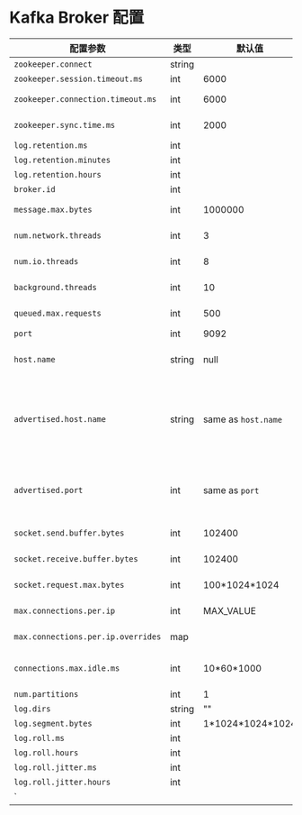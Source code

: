 # Kafka Broker 配置

| 配置参数 | 类型 | 默认值 | 说明 |
| --- | --- | --- | --- |
| `zookeeper.connect` | string | | ZK host string|
| `zookeeper.session.timeout.ms` | int | 6000 | zookeeper session timeout |
| `zookeeper.connection.timeout.ms` | int | 6000 | the max time that the client waits to establish a connection to zookeeper|
| `zookeeper.sync.time.ms` | int | 2000 | how far a ZK follower can be behind a ZK leader |
| `log.retention.ms` | int | 
| `log.retention.minutes` | int |
| `log.retention.hours` | int |
| `broker.id` | int | | the broker id for this server |
| `message.max.bytes` | int | 1000000 | the maximum size of message that the server can receive |
| `num.network.threads` | int | 3 | the number of network threads that the server uses for handling network requests |
| `num.io.threads` | int | 8 | the number of io threads that the server uses for carrying out network requests |
| `background.threads` | int | 10 | the number of threads to use for various background processing tasks |
| `queued.max.requests` | int | 500 | the number of queued requests allowed before blocking the network threads |
| `port` | int | 9092 | the port to listen and accept connections on |
| `host.name` | string | null | hostname of broker. If this is set, it will only bind to this address. If this is not set, it will bind to all interfaces |
| `advertised.host.name` | string | same as `host.name` | hostname to publish to ZooKeeper for clients to use. In IaaS environments, this may need to be different from the interface to which the broker binds. If this is not set, it will use the value for "host.name" if configured. Otherwise it will use the value returned from java.net.InetAddress.getCanonicalHostName().
| `advertised.port` | int | same as `port` | the port to publish to ZooKeeper for clients to use. In IaaS environments, this may need to be different from the port to which the broker binds. If this is not set, it will publish the same port that the broker binds to. |
| `socket.send.buffer.bytes` | int | 102400 | the SO_SNDBUFF buffer of the socket sever sockets |
| `socket.receive.buffer.bytes` | int | 102400 | the SO_RCVBUFF buffer of the socket sever sockets |
| `socket.request.max.bytes` | int | 100\*1024\*1024 | the maximum number of bytes in a socket request |
| `max.connections.per.ip` | int | MAX_VALUE | the maximum number of connections we allow from each ip address |
| `max.connections.per.ip.overrides` | map |  | per-ip or hostname overrides to the default maximum number of connections |
| `connections.max.idle.ms` | int | 10\*60\*1000 | idle connections timeout: the server socket processor threads close the connections that idle more than this |
| `num.partitions` | int | 1 | the default number of log partitions per topic |
| `log.dirs` | string | "" | the directories in which the log data is kept |
| `log.segment.bytes` | int | 1\*1024\*1024\*1024 | the maximum size of a single log file |
| `log.roll.ms` | int | 
| `log.roll.hours` | int | 
| `log.roll.jitter.ms` | int | 
| `log.roll.jitter.hours` | int |
| `